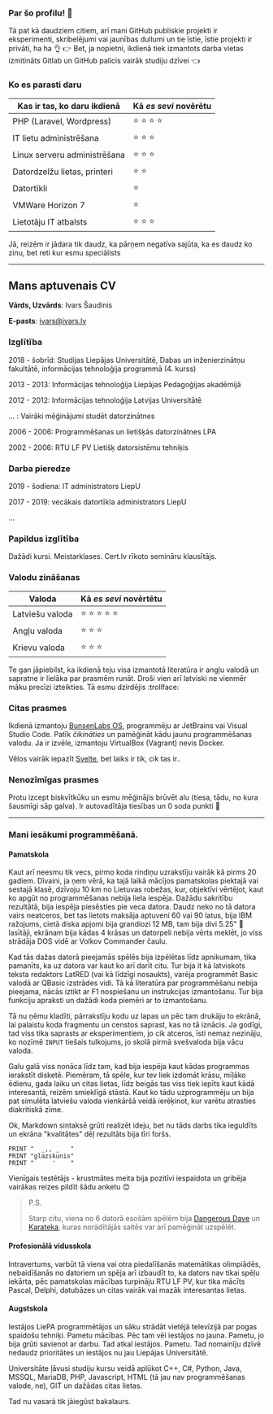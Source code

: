 
### Par šo profilu! 👋


Tā pat kā daudziem citiem, arī mani GitHub publiskie projekti ir eksperimenti, skribelējumi vai jaunības dullumi un tie īstie, īstie projekti ir privāti, ha ha :ok_hand: :point_right: Bet, ja nopietni, ikdienā tiek izmantots darba vietas izmitināts Gitlab un GitHub palicis vairāk studiju dzīvei :point_left:


### Ko es parasti daru

| Kas ir tas, ko daru ikdienā   |  Kā _es sevi_ novērētu       |
| ----------------------------- |:-----------------------------|  
| PHP (Laravel, Wordpress)      | :star: :star: :star:  :star: | 
| IT lietu administrēšana       | :star: :star: :star:         |
| Linux serveru administrēšana  | :star: :star: :star:         |
| Datordzelžu lietas, printeri  | :star: :star:                |
| Datortīkli                    | :star:                       |
| VMWare Horizon 7              | :star:                       |
| Lietotāju IT atbalsts         | :star: :star: :star:         |


Jā, reizēm ir jādara tik daudz, ka pārņem negatīva sajūta, ka es daudz ko zinu, bet reti kur esmu speciālists

--------
## Mans aptuvenais CV

__Vārds, Uzvārds__: Ivars Šaudinis

__E-pasts__: ivars@ivars.lv


### Izglītība

2018 - šobrīd: Studijas Liepājas Universitātē, Dabas un inženierzinātņu fakultātē, informācijas tehnoloģija programmā (4. kurss) 

2013 - 2013:   Informācijas tehnoloģija Liepājas Pedagoģijas akadēmijā

2012 - 2012:   Informācijas tehnoloģija Latvijas Universitātē

... :          Vairāki mēģinājumi studēt datorzinātnes

2006 - 2006:   Programmēšanas un lietišķās datorzinātnes LPA

2002 - 2006:   RTU LF PV Lietišķ datorsistēmu tehniķis


### Darba pieredze

2019 - šodiena:  IT administrators LiepU

2017 - 2019:     vecākais datortīkla administrators LiepU

...

   
### Papildus izglītība

Dažādi kursi. Meistarklases. Cert.lv rīkoto semināru klausītājs. 




### Valodu zināšanas

| Valoda                        |  Kā _es sevi_ novērtētu               |
| ----------------------------- |:-------------------------------------|  
| Latviešu valoda               | :star: :star: :star:  :star:  :star: | 
| Angļu valoda                  | :star: :star: :star:                 |
| Krievu valoda                 | :star: :star: :star:                 |
 
 
Te gan jāpiebilst, ka ikdienā teju visa izmantotā literatūra ir angļu valodā un sapratne ir lielāka par prasmēm runāt. Droši vien arī latviski ne vienmēr māku precīzi izteikties. Tā esmu dzirdējis :trollface:

### Citas prasmes

Ikdienā izmantoju [BunsenLabs OS](https://www.bunsenlabs.org/), programmēju ar JetBrains vai Visual Studio Code. Patīk _čikināties_ un pamēģināt kādu jaunu programmēšanas valodu. Ja ir izvēle, izmantoju VirtualBox (Vagrant) nevis Docker. 

Vēlos vairāk iepazīt [Svelte](https://svelte.dev/), bet laiks ir tik, cik tas ir..

### Nenozīmīgas prasmes

Protu izcept biskvītkūku un esmu mēģinājis brūvēt alu (tiesa, tādu, no kura šausmīgi sāp galva). Ir autovadītāja tiesības un 0 soda punkti :blue_car:


--------


### Mani iesākumi programmēšanā.

#### Pamatskola 

Kaut arī neesmu tik vecs, pirmo koda rindiņu uzrakstīju vairāk kā pirms 20 gadiem. Dīvaini, ja ņem vērā, ka tajā laikā mācījos pamatskolas piektajā vai sestajā klasē, dzīvoju 10 km no Lietuvas robežas, kur, objektīvi vērtējot, kaut ko apgūt no programmēšanas nebija liela iespēja. 
Dažādu sakritību rezultātā, bija iespēja piesēsties pie veca datora. Daudz neko no tā datora vairs neatceros, bet tas lietots maksāja aptuveni 60 vai 90 latus, bija IBM ražojums, cietā diska apjomi bija grandiozi 12 MB, tam bija divi 5.25" :floppy_disk: lasītāji, ekrānam bija kādas 4 krāsas un datorpeli nebija vērts meklēt, jo viss strādāja DOS vidē ar Volkov Commander čaulu. 

Kad tās dažas datorā pieejamās spēlēs bija izpēlētas līdz apnikumam, tika pamanīts, ka uz datora var kaut ko arī darīt citu. Tur bija it kā latviskots teksta redaktors LatRED (vai kā līdzīgi nosaukts), varēja programmēt Basic valodā ar QBasic izstrādes vidi. Tā kā literatūra par programmēšanu nebija pieejama, nācās iztikt ar F1 nospiešanu un instrukcijas izmantošanu. Tur bija funkciju apraksti un dažādi koda piemēri ar to izmantošanu.

Tā nu ņēmu kladīti, pārrakstīju kodu uz lapas un pēc tam drukāju to ekrānā, lai palaistu koda fragmentu un censtos saprast, kas no tā iznācis. Ja godīgi, tad viss tika saprasts ar eksperimentiem, jo cik atceros, īsti nemaz nezināju, ko nozīmē `INPUT` tiešais tulkojums, jo skolā pirmā svešvaloda bija vācu valoda.

Galu galā viss nonāca līdz tam, kad bija iespēja kaut kādas programmas ierakstīt disketē. Piemēram, tā spēle, kur tev liek izdomāt krāsu, mīļāko ēdienu, gada laiku un citas lietas, līdz beigās tas viss tiek iepīts kaut kādā interesantā, reizēm smieklīgā stāstā. Kaut ko tādu uzprogrammēju un bija pat simulēta latviešu valoda vienkāršā veidā ierēķinot, kur varētu atrasties diakritiskā zīme.

Ok, Markdown sintaksē grūti realizēt ideju, bet nu tāds darbs tika ieguldīts un ekrāna "kvalitātes" dēļ rezultāts bija tīri foršs.

```BASIC
PRINT "  _,, _   " 
PRINT "glazskunis"
PRINT "     '    "

```

Vienīgais testētājs - krustmātes meita bija pozitīvi iespaidota un gribēja vairākas reizes pildīt šādu anketu :blush:


> P.S.
>
> Starp citu, viena no 6 datorā esošām spēlēm bija [Dangerous Dave](https://www.playdosgames.com/online/dangerous-dave/) un [Karateka](https://www.retrogames.cz/play_210-DOS.php), kuras norādītājās saitēs var arī pamēģināt uzspēlēt.


#### Profesionālā vidusskola

Intravertums, varbūt tā viena vai otra piedalīšanās matemātikas olimpiādēs, nebaidīšanās no datoriem un spēja arī izbaudīt to, ka dators nav tikai spēļu iekārta, pēc pamatskolas mācības turpināju RTU LF PV, kur tika mācīts Pascal, Delphi, datubāzes un citas vairāk vai mazāk interesantas lietas.

#### Augstskola

Iestājos LiePA programmētājos un sāku strādāt vietējā televīzijā par pogas spaidošu tehniķi. Pametu mācības. Pēc tam vēl iestājos no jauna. Pametu, jo bija grūti savienot ar darbu. Tad atkal iestājos. Pametu. Tad nomainīju dzīvē nedaudz prioritātes un iestājos nu jau Liepājas Universitātē. 

Universitāte ļāvusi studiju kursu veidā aplūkot C++, C#, Python, Java, MSSQL, MariaDB, PHP, Javascript, HTML (tā jau nav programmēšanas valode, ne), GIT un dažādas citas lietas.

Tad nu vasarā tik jāiegūst bakalaurs. 

